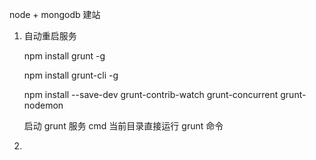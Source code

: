 node + mongodb 建站

1. 自动重启服务

    npm install grunt -g

    npm install grunt-cli -g

    npm install --save-dev grunt-contrib-watch grunt-concurrent grunt-nodemon

    启动 grunt 服务  cmd 当前目录直接运行 grunt 命令

2.